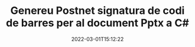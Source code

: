 ---
############################# Static ############################
layout: "auto-gen-signature"
date: 2022-03-01T15:12:22
draft: false
operation: Sign
signaturetype: Barcode
codetype: Postnet
fileformat: Pptx
productName: .NET
lang: ca
productCode: net
otherformats: pdf doc docx docm dot dotm dotx odt ott rtf xls xlsx xlsm xlsb csv ods ots xltx xltm ppt pptx pps ppsx odp otp potx potm pptm ppsm png jpg bmp gif tiff svg webp wmf
breadcrumb: Put  Barcode signature on Pptx for C#

############################# Head ############################
head_title: "Document electrònic Pptx amb codi de barres Postnet a C#"
head_description: "Creeu la signatura de codi de barres Postnet i poseu-la al document Pptx amb .NET utilitzant un parell de línies de codi. Utilitzeu l'API de signatura de documents de GroupDocs per signar diversos formats de fitxer."

############################# Header ############################
title: "Genereu Postnet signatura de codi de barres per al document Pptx a C#"
description: "eSigne els vostres documents comercials de Pptx amb el codi de barres Postnet. Genereu la signatura de codi de barres de manera ràpida i senzilla amb unes poques línies de codi per configurar les opcions de signatura."
bg_image: "https://cms.admin.containerize.com/templates/aspose/App_Themes/V3/images/bg/header1.png"
bg_overlay: false
button:
    enable: true

############################# SubMenu ############################
submenu:
    enable: true

    left:
        img_alt: "GroupDocs.Signature for .NET"
        image: "https://cms.admin.containerize.com/templates/groupdocs/images/product-logos/90x90-noborder/groupdocs-signature-net.png"
        product: "GroupDocs.Signature"
        platform: ".NET"



############################# About ############################
about:
    enable: true
    title: "Sobre l'API de signatures de codi de barres de GroupDocs.Signature for .NET."
    content: |
        [GroupDocs.Signature for .NET](https://products.groupdocs.com/signature/net/) és una API ràpida i senzilla per gestionar la signatura electrònica de documents digitals mitjançant tipus de codi de barres com UPCA, UPCE, EAN13, EAN14, Code39, Code39Extended, Code128, Codabar, Postnet, ISBN , ITF14 i molts altres. Els clients poden crear fàcilment codis de barres que proporcionen el text necessari i posar-los en PDF, documents de Microsoft Office Words, llibres de treball de Microsoft Office Excel, presentacions de MS PowerPoint, fitxers Adobe Photoshop i diversos formats d'imatge. Els codis de barres col·locats als documents es poden actualitzar, cercar, verificar, suprimir o visualitzar prèviament. A més, s'admet la personalització de codis de barres.
    

############################# Steps ############################
steps:
    enable: true
    title_left: "Passos per signar Pptx amb Barcode a C#"
    content_left: |
        [GroupDocs.Signature for .NET](https://products.groupdocs.com/signature/net/) ofereix la possibilitat de signar documents Pptx amb signatures Barcode de manera ràpida i senzilla.
        
        * Creeu una instància de la classe Signature que proporcioni el fitxer Pptx que s'ha de signar com a camí o flux de memòria
        * Instancieu la classe SignOptions i configureu totes les dades sol·licitades.
        * Invoqueu el mètode Signature.Sign() passant el fitxer de sortida Pptx o el flux de memòria

    title_right: " Requisits del sistema"
    content_right: |
        GroupDocs.Signature for .NET són compatibles amb totes les plataformes i sistemes operatius principals. Abans d'executar el codi següent, assegureu-vos que teniu els següents requisits previs instal·lats al vostre sistema.

        * Sistemes operatius: Microsoft Windows, Linux, MacOS
        * Entorns de desenvolupament: Microsoft Visual Studio, Xamarin, MonoDevelop
        * Frameworks: .NET Framework, .NET Standard, .NET Core, Mono
        * Obteniu l'últim GroupDocs.Signature for .NET de [Nuget](https://www.nuget.org/packages/groupdocs.signature)
         
    code: |
        ```csharp    
        
        // Set up input Pptx file
        string filePath = "input.pptx";
        // Set up output file
        string outputFilePath = "output.pptx";

        // Instantiate Signature for input file
        using (var signature = new GroupDocs.Signature.Signature(filePath))
        {
                // create barcode option with predefined barcode text
                var options = new BarcodeSignOptions("BC12345678")
                {
                    // setup Barcode encoding type
                    EncodeType = BarcodeTypes.Postnet,

                    // set signature position
                    Left = 50,
                    Top = 50,
                    Width = 200,
                    Height = 50                                        
                };
                
                // sign Pptx document
                SignResult result = signature.Sign(outputFilePath, options);
        }

        ```

############################# Demos ############################
demos:
    enable: true
    title: "Signant documents de Pptx amb Barcode Demostració en directe"
    content: |
       Signa el fitxer Pptx amb diverses signatures ara mateix visitant el lloc web [GroupDocs.Signature App](https://products.groupdocs.app/signature/family). Demostració gratuïta en línia esperant-te.

        
############################# About Formats ############################
about_formats:
    enable: true
    format:
        # format loop
        - icon: "fas fa-barcode"
          title: "About Postnet Barcode"
          content: |
            POSTNET (Tècnica de codificació numèrica postal) és una simbologia de codi de barres utilitzada pel servei postal dels Estats Units per ajudar a dirigir el correu.
          characterset: |
             Dígits numèrics (0-9).
          textcapacity: |
             Fins a 11 caràcters.
          image: |
             iVBORw0KGgoAAAANSUhEUgAAACcAAAAjCAYAAAAXMhMjAAAAAXNSR0IArs4c6QAAAARnQU1BAACxjwv8YQUAAAAJcEhZcwAADsMAAA7DAcdvqGQAAACeSURBVFhH7c7BCkMxEELR/P9Pp1LoRrCXpi4Cbw5kIRKZtS82x52a407Ncae+HrfWer8Pyr+i/3NcQv/nuIT+z3EJ/X/Ocf9mlxuhsXZ2uREaa2eXG6Gxdna5ERprZ5cbobF2drkRGmtnlxuhsXZ2uREaa2eXG6Gxdna5ERprZ5cbobF2drkRGmtnlxuhsXZ2ubnAHHdqjjt18XF7vwDevzbHqsQWPwAAAABJRU5ErkJggg==

          link: ""

############################# More Formats ############################
more_formats:
    enable: true
    title: "Altres signatures admeses de Barcode per a C#"
    content: |
        "També podeu signar Pptx amb altres tipus de signatura. Si us plau, consulteu la llista a continuació."
    format: 
        
       
back_to_top:
    enable: true
---